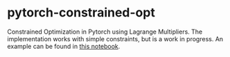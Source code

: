 # pytorch-constrained-opt
Constrained Optimization in Pytorch using Lagrange Multipliers. The implementation works with simple constraints, but is a work in progress. An example can be found in [this notebook](VAE%20Example.ipynb).
